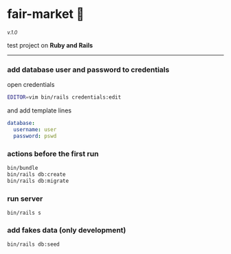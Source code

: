 # fair-market :department_store:
<sup>*v.1.0*</sup>

test project on **Ruby and Rails**

---

### add database user and password to credentials
open credentials
```bash
EDITOR=vim bin/rails credentials:edit
```
and add template lines
```yaml
database:
  username: user
  password: pswd
```

### actions before the first run
```bash
bin/bundle
bin/rails db:create
bin/rails db:migrate
```

### run server
```bush
bin/rails s
```

### add fakes data (only development)
```bash
bin/rails db:seed
```